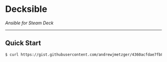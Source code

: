 # Decksible

*Ansible for Steam Deck*

----

## Quick Start

```sh
$ curl https://gist.githubusercontent.com/andrewjmetzger/4360acfdae7fb8c189e365efac96f944/raw/decksible.sh | bash
```
